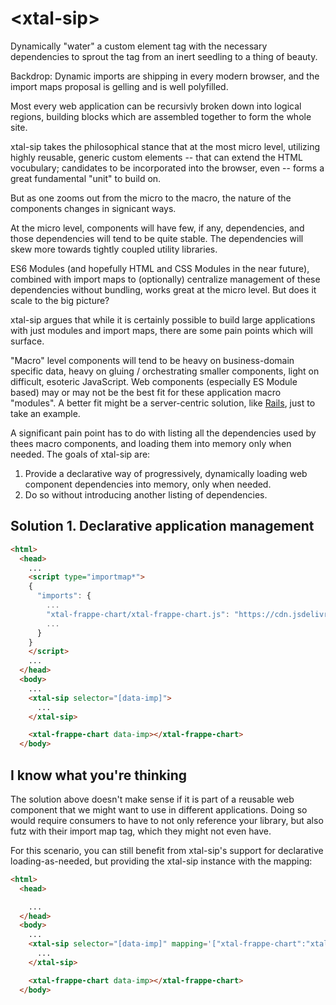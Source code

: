 # \<xtal-sip\>

Dynamically &#34;water&#34; a custom element tag with the necessary dependencies to sprout the tag from an inert seedling to a thing of beauty.

Backdrop: Dynamic imports are shipping in every modern browser, and the import maps proposal is gelling and is well polyfilled. 

Most every web application can be recursivly broken down into logical regions, building blocks which are assembled together to form the whole site.

xtal-sip takes the philosophical stance that at the most micro level, utilizing highly reusable, generic custom elements -- that can extend the HTML vocubulary; candidates to be incorporated into the browser, even -- forms a great fundamental "unit" to build on.

But as one zooms out from the micro to the macro, the nature of the components changes in signicant ways.  

At the micro level, components will have few, if any, dependencies, and those dependencies will tend to be quite stable.  The dependencies will skew more towards tightly coupled utility libraries. 

ES6 Modules (and hopefully HTML and CSS Modules in the near future), combined with import maps to (optionally) centralize management of these dependencies without bundling, works great at the micro level.  But does it scale to the big picture?

xtal-sip argues that while it is certainly possible to build large applications with just modules and import maps, there are some pain points which will surface.

"Macro" level components will tend to be heavy on business-domain specific data, heavy on gluing / orchestrating smaller components, light on difficult, esoteric JavaScript.  Web components (especially ES Module based) may or may not be the best fit for these application macro "modules".  A better fit might be a server-centric solution, like  [Rails](https://goiabada.blog/rails-components-faedd412ce19), just to take an example.  

A significant pain point has to do with listing all the dependencies used by thees macro components, and loading them into memory only when needed.  The goals of xtal-sip are:

1.  Provide a declarative way of progressively, dynamically loading web component dependencies into memory, only when needed.
2.  Do so without introducing another listing of dependencies.

## Solution 1.  Declarative application management

```html
<html>
  <head>
    ...
    <script type="importmap*">
    {
      "imports": {
        ...
        "xtal-frappe-chart/xtal-frappe-chart.js": "https://cdn.jsdelivr.net/npm/xtal-frappe-chart@0.0.22/xtal-frappe-chart.js#xtal-frappe-chart",
        ...
      }
    }
    </script>
    ...
  </head>
  <body>
    ...
    <xtal-sip selector="[data-imp]">
      ...
    </xtal-sip>

    <xtal-frappe-chart data-imp></xtal-frappe-chart> 
  </body>


```

## I know what you're thinking

The solution above doesn't make sense if it is part of a reusable web component that we might want to use in different applications.  Doing so would require consumers to have to not only reference your library, but also futz with their import map tag, which they might not even have.

For this scenario, you can still benefit from xtal-sip's support for declarative loading-as-needed, but providing the xtal-sip instance with the mapping:

```html
<html>
  <head>

    ...
  </head>
  <body>
    ...
    <xtal-sip selector="[data-imp]" mapping='["xtal-frappe-chart":"xtal-frappe-chart/xtal-frappe-chart.js"]'>
      ...
    </xtal-sip>

    <xtal-frappe-chart data-imp></xtal-frappe-chart> 
  </body>


```
